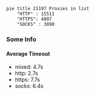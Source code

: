 
```mermaid
pie title 21197 Proxies in list
    "HTTP" : 15511
    "HTTPS": 4807
    "SOCKS" : 3890
```

### Some Info
#### Average Timeout

- mixed: 4.7s
- http: 2.7s
- https: 7.7s
- socks: 6.4s